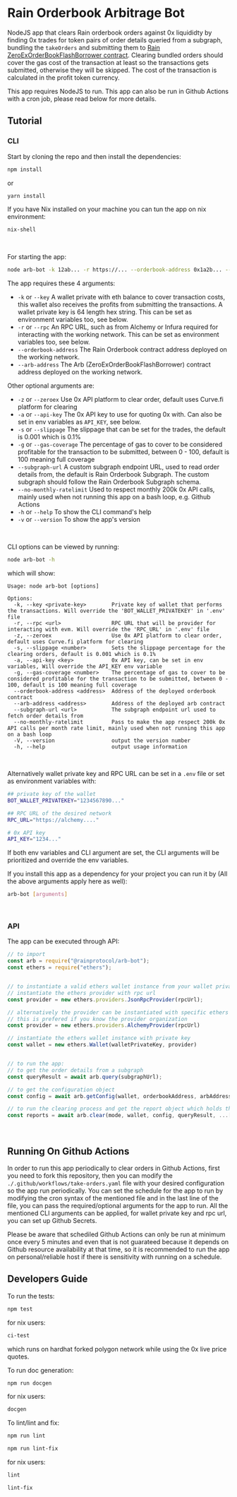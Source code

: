 # Rain Orderbook Arbitrage Bot
NodeJS app that clears Rain orderbook orders against 0x liquididty by finding 0x trades for token pairs of order details queried from a subgraph, bundling the `takeOrders` and submitting them to [Rain ZeroExOrderBookFlashBorrower contract](https://github.com/rainprotocol/rain.orderbook.flashborrower.zeroex).
Clearing bundled orders should cover the gas cost of the transaction at least so the transactions gets submitted, otherwise they will be skipped.
The cost of the transaction is calculated in the profit token currency.

This app requires NodeJS to run.
This app can also be run in Github Actions with a cron job, please read below for more details.

## Tutorial
### CLI
Start by cloning the repo and then install the dependencies:
```bash
npm install
```
or
```bash
yarn install
```
If you have Nix installed on your machine you can tun the app on nix environment:
```bash
nix-shell
```
<br>

For starting the app:
```bash
node arb-bot -k 12ab... -r https://... --orderbook-address 0x1a2b... --arb-address 0xab12... [other optional arguments]
```
The app requires these 4 arguments:
- `-k` or `--key` A wallet private with eth balance to cover transaction costs, this wallet also receives the profits from submitting the transactions. A wallet private key is 64 length hex string. This can be set as environment variables too, see below.
- `-r` or `--rpc` An RPC URL, such as from Alchemy or Infura required for interacting with the working network. This can be set as environment variables too, see below.
- `--orderbook-address` The Rain Orderbook contract address deployed on the working network.
- `--arb-address` The Arb (ZeroExOrderBookFlashBorrower) contract address deployed on the working network.

Other optional arguments are:
- `-z` or `--zeroex` Use 0x API platform to clear order, default uses Curve.fi platform for clearing
- `-a` or `--api-key` The 0x API key to use for quoting 0x with. Can also be set in env variables as `API_KEY`, see below.
- `-s` or `--slippage` The slippage that can be set for the trades, the default is 0.001 which is 0.1%
- `-g` or `--gas-coverage` The percentage of gas to cover to be considered profitable for the transaction to be submitted, between 0 - 100, default is 100 meaning full coverage
- `--subgraph-url` A custom subgraph endpoint URL, used to read order details from, the default is Rain Orderbook Subgraph. The custom subgraph should follow the Rain Orderbook Subgraph schema.
- `--no-monthly-ratelimit` Used to respect monthly 200k 0x API calls, mainly used when not running this app on a bash loop, e.g. Github Actions
- `-h` or `--help` To show the CLI command's help
- `-v` or `--version` To show the app's version
<br>

CLI options can be viewed by running:
```bash
node arb-bot -h
```
which will show:

    Usage: node arb-bot [options]

    Options:
      -k, --key <private-key>        Private key of wallet that performs the transactions. Will override the 'BOT_WALLET_PRIVATEKEY' in '.env' file
      -r, --rpc <url>                RPC URL that will be provider for interacting with evm. Will override the 'RPC_URL' in '.env' file
      -z, --zeroex                   Use 0x API platform to clear order, default uses Curve.fi platform for clearing
      -s, --slippage <number>        Sets the slippage percentage for the clearing orders, default is 0.001 which is 0.1%
      -a, --api-key <key>            0x API key, can be set in env variables, Will override the API_KEY env variable
      -g, --gas-coverage <number>    The percentage of gas to cover to be considered profitable for the transaction to be submitted, between 0 - 100, default is 100 meaning full coverage
      --orderbook-address <address>  Address of the deployed orderbook contract
      --arb-address <address>        Address of the deployed arb contract
      --subgraph-url <url>           The subgraph endpoint url used to fetch order details from
      --no-monthly-ratelimit         Pass to make the app respect 200k 0x API calls per month rate limit, mainly used when not running this app on a bash loop
      -V, --version                  output the version number
      -h, --help                     output usage information
<br>

Alternatively wallet private key and RPC URL can be set in a `.env` file or set as environment variables with:
```bash
## private key of the wallet
BOT_WALLET_PRIVATEKEY="1234567890..."

## RPC URL of the desired network
RPC_URL="https://alchemy...."

# 0x API key
API_KEY="1234..."
```
If both env variables and CLI argument are set, the CLI arguments will be prioritized and override the env variables.

If you install this app as a dependency for your project you can run it by (All the above arguments apply here as well):
```bash
arb-bot [arguments]
```
<br>

### API
The app can be executed through API:
```javascript
// to import
const arb = require("@rainprotocol/arb-bot");
const ethers = require("ethers");


// to instantiate a valid ethers wallet instance from your wallet private key and rpc url:
// instantiate the ethers provider with rpc url
const provider = new ethers.providers.JsonRpcProvider(rpcUrl);

// alternatively the provider can be instantiated with specific ethers API for rpc providers such as Alchemy
// this is prefered if you know the provider organization
const provider = new ethers.providers.AlchemyProvider(rpcUrl)

// instantiate the ethers wallet instance with private key
const wallet = new ethers.Wallet(walletPrivateKey, provider)


// to run the app:
// to get the order details from a subgraph
const queryResult = await arb.query(subgraphUrl);

// to get the configuration object
const config = await arb.getConfig(wallet, orderbookAddress, arbAddress, ...[zeroExApiKey]);

// to run the clearing process and get the report object which holds the report of cleared orders
const reports = await arb.clear(mode, wallet, config, queryResult, ...[slippage, gasCoveragePercenatge, prioritization])
```
<br>

## Running On Github Actions
In order to run this app periodically to clear orders in Github Actions, first you need to fork this repository, then you can modify the `./.github/workflows/take-orders.yaml` file with your desired configuration so the app run periodically. You can set the schedule for the app to run by modifying the cron syntax of the mentioned file and in the last line of the file, you can pass the required/optional arguments for the app to run. All the mentioned CLI arguments can be applied, for wallet private key and rpc url, you can set up Github Secrets.

Please be aware that schediled Github Actions can only be run at minimum once every 5 minutes and even that is not guarateed because it depends on Github resource availability at that time, so it is recommended to run the app on personal/reliable host if there is sensitivity with running on a schedule.

## Developers Guide
To run the tests:
```bash
npm test
```
for nix users:
```bash
ci-test
```
which runs on hardhat forked polygon network while using the 0x live price quotes.

To run doc generation:
```bash
npm run docgen
```
for nix users:
```bash
docgen
```

To lint/lint and fix:
```bash
npm run lint
```
```bash
npm run lint-fix
```
for nix users:
```bash
lint
```
```bash
lint-fix
```
